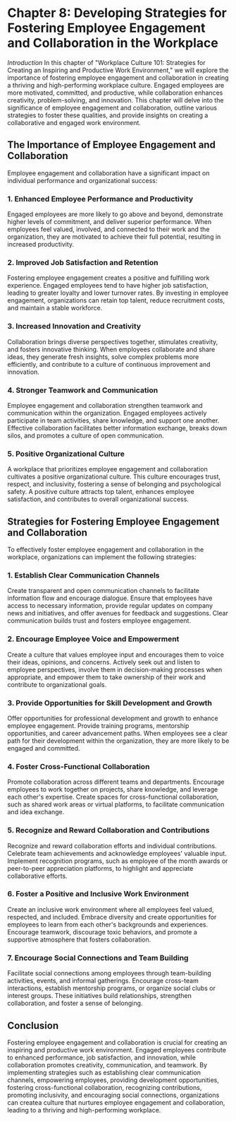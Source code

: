 Chapter 8: Developing Strategies for Fostering Employee Engagement and Collaboration in the Workplace
=====================================================================================================

*Introduction* In this chapter of "Workplace Culture 101: Strategies for Creating an Inspiring and Productive Work Environment," we will explore the importance of fostering employee engagement and collaboration in creating a thriving and high-performing workplace culture. Engaged employees are more motivated, committed, and productive, while collaboration enhances creativity, problem-solving, and innovation. This chapter will delve into the significance of employee engagement and collaboration, outline various strategies to foster these qualities, and provide insights on creating a collaborative and engaged work environment.

The Importance of Employee Engagement and Collaboration
-------------------------------------------------------

Employee engagement and collaboration have a significant impact on individual performance and organizational success:

### 1. Enhanced Employee Performance and Productivity

Engaged employees are more likely to go above and beyond, demonstrate higher levels of commitment, and deliver superior performance. When employees feel valued, involved, and connected to their work and the organization, they are motivated to achieve their full potential, resulting in increased productivity.

### 2. Improved Job Satisfaction and Retention

Fostering employee engagement creates a positive and fulfilling work experience. Engaged employees tend to have higher job satisfaction, leading to greater loyalty and lower turnover rates. By investing in employee engagement, organizations can retain top talent, reduce recruitment costs, and maintain a stable workforce.

### 3. Increased Innovation and Creativity

Collaboration brings diverse perspectives together, stimulates creativity, and fosters innovative thinking. When employees collaborate and share ideas, they generate fresh insights, solve complex problems more efficiently, and contribute to a culture of continuous improvement and innovation.

### 4. Stronger Teamwork and Communication

Employee engagement and collaboration strengthen teamwork and communication within the organization. Engaged employees actively participate in team activities, share knowledge, and support one another. Effective collaboration facilitates better information exchange, breaks down silos, and promotes a culture of open communication.

### 5. Positive Organizational Culture

A workplace that prioritizes employee engagement and collaboration cultivates a positive organizational culture. This culture encourages trust, respect, and inclusivity, fostering a sense of belonging and psychological safety. A positive culture attracts top talent, enhances employee satisfaction, and contributes to overall organizational success.

Strategies for Fostering Employee Engagement and Collaboration
--------------------------------------------------------------

To effectively foster employee engagement and collaboration in the workplace, organizations can implement the following strategies:

### 1. Establish Clear Communication Channels

Create transparent and open communication channels to facilitate information flow and encourage dialogue. Ensure that employees have access to necessary information, provide regular updates on company news and initiatives, and offer avenues for feedback and suggestions. Clear communication builds trust and fosters employee engagement.

### 2. Encourage Employee Voice and Empowerment

Create a culture that values employee input and encourages them to voice their ideas, opinions, and concerns. Actively seek out and listen to employee perspectives, involve them in decision-making processes when appropriate, and empower them to take ownership of their work and contribute to organizational goals.

### 3. Provide Opportunities for Skill Development and Growth

Offer opportunities for professional development and growth to enhance employee engagement. Provide training programs, mentorship opportunities, and career advancement paths. When employees see a clear path for their development within the organization, they are more likely to be engaged and committed.

### 4. Foster Cross-Functional Collaboration

Promote collaboration across different teams and departments. Encourage employees to work together on projects, share knowledge, and leverage each other's expertise. Create spaces for cross-functional collaboration, such as shared work areas or virtual platforms, to facilitate communication and idea exchange.

### 5. Recognize and Reward Collaboration and Contributions

Recognize and reward collaboration efforts and individual contributions. Celebrate team achievements and acknowledge employees' valuable input. Implement recognition programs, such as employee of the month awards or peer-to-peer appreciation platforms, to highlight and appreciate collaborative efforts.

### 6. Foster a Positive and Inclusive Work Environment

Create an inclusive work environment where all employees feel valued, respected, and included. Embrace diversity and create opportunities for employees to learn from each other's backgrounds and experiences. Encourage teamwork, discourage toxic behaviors, and promote a supportive atmosphere that fosters collaboration.

### 7. Encourage Social Connections and Team Building

Facilitate social connections among employees through team-building activities, events, and informal gatherings. Encourage cross-team interactions, establish mentorship programs, or organize social clubs or interest groups. These initiatives build relationships, strengthen collaboration, and foster a sense of belonging.

Conclusion
----------

Fostering employee engagement and collaboration is crucial for creating an inspiring and productive work environment. Engaged employees contribute to enhanced performance, job satisfaction, and innovation, while collaboration promotes creativity, communication, and teamwork. By implementing strategies such as establishing clear communication channels, empowering employees, providing development opportunities, fostering cross-functional collaboration, recognizing contributions, promoting inclusivity, and encouraging social connections, organizations can createa culture that nurtures employee engagement and collaboration, leading to a thriving and high-performing workplace.

